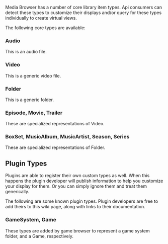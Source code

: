 Media Browser has a number of core library item types. Api consumers can detect these types to customize their displays and/or query for these types individually to create virtual views.

The following core types are available:

### Audio
This is an audio file.

### Video
This is a generic video file.

### Folder
This is a generic folder.

### Episode, Movie, Trailer
These are specialized representations of Video.

### BoxSet, MusicAlbum, MusicArtist, Season, Series
These are specialized representations of Folder.

## Plugin Types

Plugins are able to register their own custom types as well. When this happens the plugin developer will publish information to help you customize your display for them. Or you can simply ignore them and treat them generically.

The following are some known plugin types. Plugin developers are free to add theirs to this wiki page, along with links to their documentation.

### GameSystem, Game
These types are added by game browser to represent a game system folder, and a Game, respectively.